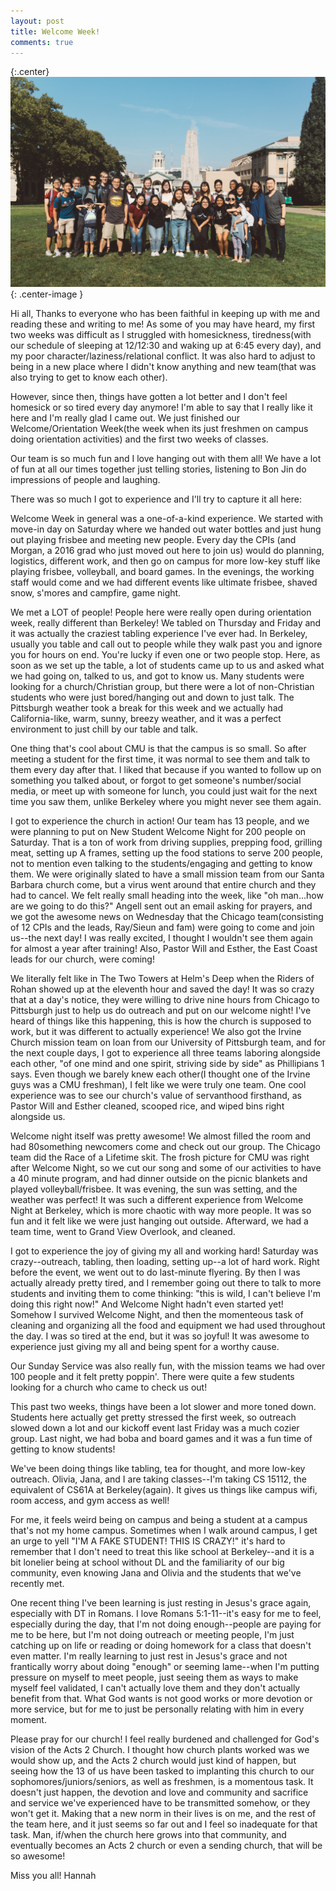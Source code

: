 ```yaml
---
layout: post
title: Welcome Week!
comments: true
---
```


{:.center}
![cardinal](/images/bigteam.jpg){: .center-image } 

Hi all,
Thanks to everyone who has been faithful in keeping up with me and reading these and writing to me! As some of you may have heard, my first two weeks was difficult as I struggled with homesickness, tiredness(with our schedule of sleeping at 12/12:30 and waking up at 6:45 every day), and my poor character/laziness/relational conflict. It was also hard to adjust to being in a new place where I didn't know anything and new team(that was also trying to get to know each other).

However, since then, things have gotten a lot better and I don't feel homesick or so tired every day anymore! I'm able to say that I really like it here and I'm really glad I came out. We just finished our Welcome/Orientation Week(the week when its just freshmen on campus doing orientation activities) and the first two weeks of classes.

Our team is so much fun and I love hanging out with them all! We have a lot of fun at all our times together just telling stories, listening to Bon Jin do impressions of people and laughing. 

 There was so much I got to experience and I'll try to capture it all  here:

Welcome Week in general was a one-of-a-kind experience. We started with move-in day on Saturday where we handed out water bottles and just hung out playing frisbee and meeting new people. Every day the CPIs (and Morgan, a 2016 grad who just moved out here to join us) would do planning, logistics, different work, and then go on campus for more low-key stuff like playing frisbee, volleyball, and board games. In the evenings, the working staff would come and we had different events like ultimate frisbee, shaved snow, s'mores and campfire, game night. 

We met a LOT of people! People here were really open during orientation week, really different than Berkeley! We tabled on Thursday and Friday and it was actually the craziest tabling experience I've ever had. In Berkeley, usually you table and call out to people while they walk past you and ignore you for hours on end. You're lucky if even one or two people stop. Here, as soon as we set up the table, a lot of students came up to us and asked what we had going on, talked to us, and got to know us. Many students were looking for a church/Christian group, but there were a lot of non-Christian students who were just bored/hanging out and down to just talk. The Pittsburgh weather took a break for this week and we actually had California-like, warm, sunny, breezy weather, and it was a perfect environment to just chill by our table and talk. 

One thing that's cool about CMU is that the campus is so small. So after meeting a student for the first time, it was normal to see them and talk to them every day after that. I liked that because if you wanted to follow up on something you talked about, or forgot to get someone's number/social media, or meet up with someone for lunch, you could just wait for the next time you saw them, unlike Berkeley where you might never see them again. 

I got to experience the church in action! Our team has 13 people, and we were planning to put on New Student Welcome Night for 200 people on Saturday. That is a ton of work from driving supplies, prepping food, grilling meat, setting up A frames, setting up the food stations to serve 200 people, not to mention even talking to the students/engaging and getting to know them. We were originally slated to have a small mission team from our Santa Barbara church come, but a virus went around that entire church and they had to cancel. We felt really small heading into the week, like "oh man...how are we going to do this?" Angell sent out an email asking for prayers, and we got the awesome news on Wednesday that the Chicago team(consisting of 12 CPIs and the leads, Ray/Sieun and fam) were going to come and join us--the next day! I was really excited, I thought I wouldn't see them again for almost a year after training! Also, Pastor Will and Esther, the East Coast leads for our church, were coming!

We literally felt like in The Two Towers at Helm's Deep when the Riders of Rohan showed up at the eleventh hour and saved the day! It was so crazy that at a day's notice, they were willing to drive nine hours from Chicago to Pittsburgh just to help us do outreach and put on our welcome night! I've heard of things like this happening, this is how the church is supposed to work, but it was different to actually experience! We also got the Irvine Church mission team on loan from our University of Pittsburgh team, and for the next couple days, I got to experience all three teams laboring alongside each other, "of one mind and one spirit, striving side by side" as Phillipians 1 says. Even though we barely knew each other(I thought one of the Irvine guys was a CMU freshman), I felt like we were truly one team. One cool experience was to see our church's value of servanthood firsthand, as Pastor Will and Esther cleaned, scooped rice, and wiped bins right alongside us.

Welcome night itself was pretty awesome! We almost filled the room and had 80something newcomers come and check out our group. The Chicago team did the Race of a Lifetime skit. The frosh picture for CMU was right after Welcome Night, so we cut our song and some of our activities to have a 40 minute program, and had dinner outside on the picnic blankets and played volleyball/frisbee. It was evening, the sun was setting, and the weather was perfect! It was such a different experience from Welcome Night at Berkeley, which is more chaotic with way more people. It was so fun and it felt like we were just hanging out outside. Afterward, we had a team time, went to Grand View Overlook, and cleaned.

I got to experience the joy of giving my all and working hard! Saturday was crazy--outreach, tabling, then loading, setting up--a lot of hard work. Right before the event, we went out to do last-minute flyering. By then I was actually already pretty tired, and I remember going out there to talk to more students and inviting them to come thinking: "this is wild, I can't believe I'm doing this right now!" And Welcome Night hadn't even started yet! Somehow I survived Welcome Night, and then the momenteous task of cleaning and organizing all the food and equipment we had used throughout the day. I was so tired at the end, but it was so joyful! It was awesome to experience just giving my all and being spent for a worthy cause.

Our Sunday Service was also really fun, with the mission teams we had over 100 people and it felt pretty poppin'. There were quite a few students looking for a church who came to check us out!

This past two weeks, things have been a lot slower and more toned down. Students here actually get pretty stressed the first week, so outreach slowed down a lot and our kickoff event last Friday was a much cozier group. Last night, we had boba and board games and it was a fun time of getting to know students! 

We've been doing things like tabling, tea for thought, and more low-key outreach. Olivia, Jana, and I are taking classes--I'm taking CS 15112, the equivalent of CS61A at Berkeley(again). It gives us things like campus wifi, room access, and gym access as well!

For me, it feels weird being on campus and being a student at a campus that's not my home campus. Sometimes when I walk around campus, I get an urge to yell "I'M A FAKE STUDENT! THIS IS CRAZY!" it's hard to remember that I don't need to treat this like school at Berkeley--and it is a bit lonelier being at school without DL and the familiarity of our big community, even knowing Jana and Olivia and the students that we've recently met. 

One recent thing I've been learning is just resting in Jesus's grace again, especially with DT in Romans. I love Romans 5:1-11--it's easy for me to feel, especially during the day, that I'm not doing enough--people are paying for me to be here, but I'm not doing outreach or meeting people, I'm just catching up on life or reading or doing homework for a class that doesn't even matter. I'm really learning to just rest in Jesus's grace and not frantically worry about doing "enough" or seeming lame--when I'm putting pressure on myself to meet people, just seeing them as ways to make myself feel validated, I can't actually love them and they don't actually benefit from that. What God wants is not good works or more devotion or more service, but for me to just be personally relating with him in every moment.

Please pray for our church! I feel really burdened and challenged for God's vision of the Acts 2 Church. I thought how church plants worked was we would show up, and the Acts 2 church would just kind of happen, but seeing how the 13 of us have been tasked to implanting this church to our sophomores/juniors/seniors, as well as freshmen, is a momentous task. It doesn't just happen, the devotion and love and community and sacrifice and service we've experienced have to be transmitted somehow, or they won't get it. Making that a new norm in their lives is on me, and the rest of the team here, and it just seems so far out and I feel so inadequate for that task. Man, if/when the church here grows into that community, and eventually becomes an Acts 2 church or even a sending church, that will be so awesome!

Miss you all!
Hannah


